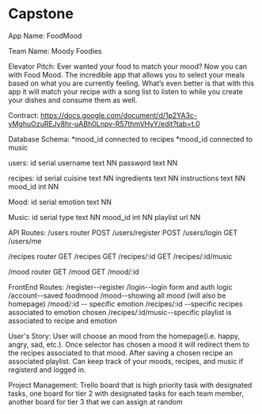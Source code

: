 # Capstone
App Name:
FoodMood

Team Name:
Moody Foodies

Elevator Pitch:
Ever wanted your food to match your mood? Now you can with Food Mood. The incredible app that allows you to select your meals based on what you are currently feeling. What’s even better is that with this app it will match your recipe with a song list to listen to while you create your dishes and consume them as well.

Contract:
https://docs.google.com/document/d/1p2YA3c-yMghuOzuREJy8hr-uABh0Lnpv-R57thmVHyY/edit?tab=t.0

Database Schema:
*mood_id connected to recipes
*mood_id connected to music

users:
id serial
username text NN
password text NN

recipes:
id serial
cuisine text NN
ingredients text NN
instructions text NN
mood_id int NN

Mood:
id serial
emotion text NN

Music:
id serial
type text NN
mood_id int NN
playlist url NN

API Routes:
/users router
POST /users/register
POST /users/login
GET /users/me

/recipes router
GET /recipes
GET /recipes/:id
GET /recipes/:id/music

/mood router
GET /mood
GET /mood/:id

FrontEnd Routes:
/register--register
/login--login form and auth logic
/account--saved foodmood
/mood--showing all mood (will also be homepage)
/mood/:id -- specific emotion
/recipes/:id --specific recipes associated to emotion chosen
/recipes/:id/music--specific playlist is associated to recipe and emotion

User's Story:
User will choose an mood from the homepage(i.e. happy, angry, sad, etc.). Once selector has chosen a mood it will redirect them to the recipes associated to that mood. After saving a chosen recipe an associated playlist. Can keep track of your moods, recipes, and music if registerd and logged in.

Project Management:
Trello board that is high priority task with designated tasks, one board for tier 2 with designated tasks for each team member, another board for tier 3 that we can assign at random 
